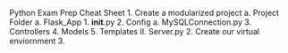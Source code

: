Python Exam Prep Cheat Sheet
    1. Create a modularized project
        a. Project Folder
            a. Flask_App
                1. __init__.py
                2. Config
                    a. MySQLConnection.py
                3. Controllers
                4. Models
                5. Templates
            II. Server.py
    2. Create our virtual enviornment
    3. 

